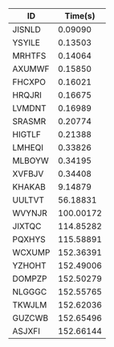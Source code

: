 |ID|Time(s)|
|-|-|
|JISNLD|0.09090|
|YSYILE|0.13503|
|MRHTFS|0.14064|
|AXUMWF|0.15850|
|FHCXPO|0.16021|
|HRQJRI|0.16675|
|LVMDNT|0.16989|
|SRASMR|0.20774|
|HIGTLF|0.21388|
|LMHEQI|0.33826|
|MLBOYW|0.34195|
|XVFBJV|0.34408|
|KHAKAB|9.14879|
|UULTVT|56.18831|
|WVYNJR|100.00172|
|JIXTQC|114.85282|
|PQXHYS|115.58891|
|WCXUMP|152.36391|
|YZHOHT|152.49006|
|DOMPZP|152.50279|
|NLGGGC|152.55765|
|TKWJLM|152.62036|
|GUZCWB|152.65496|
|ASJXFI|152.66144|
